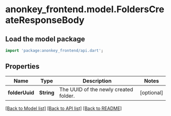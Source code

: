 # anonkey_frontend.model.FoldersCreateResponseBody

## Load the model package

```dart
import 'package:anonkey_frontend/api.dart';
```

## Properties

 Name           | Type       | Description                           | Notes      
----------------|------------|---------------------------------------|------------
 **folderUuid** | **String** | The UUID of the newly created folder. | [optional] 

[[Back to Model list]](../README.md#documentation-for-models) [[Back to API list]](../README.md#documentation-for-api-endpoints) [[Back to README]](../README.md)


